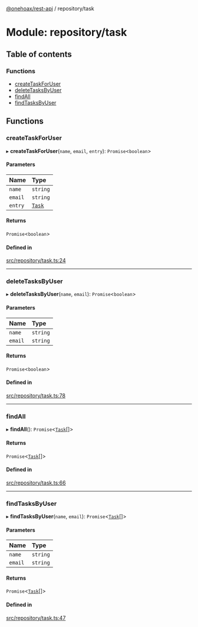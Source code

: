 [@onehoax/rest-api](../README.md) / repository/task

# Module: repository/task

## Table of contents

### Functions

- [createTaskForUser](repository_task.md#createtaskforuser)
- [deleteTasksByUser](repository_task.md#deletetasksbyuser)
- [findAll](repository_task.md#findall)
- [findTasksByUser](repository_task.md#findtasksbyuser)

## Functions

### createTaskForUser

▸ **createTaskForUser**(`name`, `email`, `entry`): `Promise`<`boolean`\>

#### Parameters

| Name | Type |
| :------ | :------ |
| `name` | `string` |
| `email` | `string` |
| `entry` | [`Task`](model_task.md#task) |

#### Returns

`Promise`<`boolean`\>

#### Defined in

[src/repository/task.ts:24](https://github.com/onehoax/rest_api/blob/42e98b1/src/repository/task.ts#L24)

___

### deleteTasksByUser

▸ **deleteTasksByUser**(`name`, `email`): `Promise`<`boolean`\>

#### Parameters

| Name | Type |
| :------ | :------ |
| `name` | `string` |
| `email` | `string` |

#### Returns

`Promise`<`boolean`\>

#### Defined in

[src/repository/task.ts:78](https://github.com/onehoax/rest_api/blob/42e98b1/src/repository/task.ts#L78)

___

### findAll

▸ **findAll**(): `Promise`<[`Task`](model_task.md#task)[]\>

#### Returns

`Promise`<[`Task`](model_task.md#task)[]\>

#### Defined in

[src/repository/task.ts:66](https://github.com/onehoax/rest_api/blob/42e98b1/src/repository/task.ts#L66)

___

### findTasksByUser

▸ **findTasksByUser**(`name`, `email`): `Promise`<[`Task`](model_task.md#task)[]\>

#### Parameters

| Name | Type |
| :------ | :------ |
| `name` | `string` |
| `email` | `string` |

#### Returns

`Promise`<[`Task`](model_task.md#task)[]\>

#### Defined in

[src/repository/task.ts:47](https://github.com/onehoax/rest_api/blob/42e98b1/src/repository/task.ts#L47)

